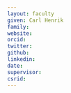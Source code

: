 ```yaml
---
layout: faculty
given: Carl Henrik
family: 
website: 
orcid: 
twitter: 
github: 
linkedin: 
date: 
supervisor: 
csrid:
---
```


